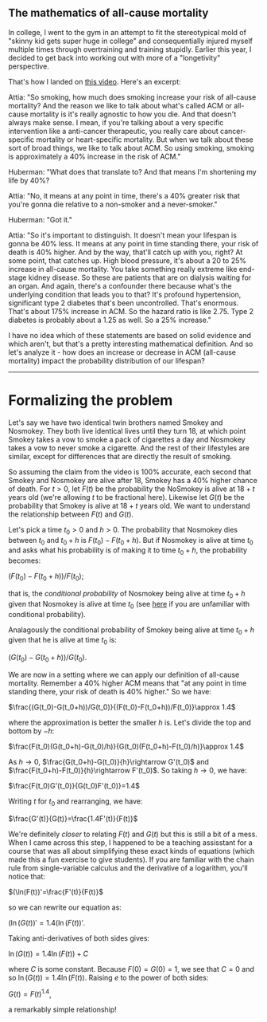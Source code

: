 ## The mathematics of all-cause mortality

In college, I went to the gym in an attempt to fit the stereotypical mold of "skinny kid gets super huge in college" and consequentially injured myself multiple times through overtraining and training stupidly. Earlier this year, I decided to get back into working out with more of a "longetivity" perspective.

That's how I landed on <a href="https://www.youtube.com/watch?v=jN0pRAqiUJU">this video</a>. Here's an excerpt:

Attia: "So smoking, how much does smoking increase your risk of all-cause mortality? And the reason we like to talk about what's called ACM or all-cause mortality is it's really agnostic to how you die. And that doesn't always make sense. I mean, if you're talking about a very specific intervention like a anti-cancer therapeutic, you really care about cancer-specific mortality or heart-specific mortality. But when we talk about these sort of broad things, we like to talk about ACM. So using smoking, smoking is approximately a 40% increase in the risk of ACM."

Huberman: "What does that translate to? And that means I'm shortening my life by 40%?

Attia: "No, it means at any point in time, there's a 40% greater risk that you're gonna die relative to a non-smoker and a never-smoker."

Huberman: "Got it."

Attia: "So it's important to distinguish. It doesn't mean your lifespan is gonna be 40% less. It means at any point in time standing there, your risk of death is 40% higher. And by the way, that'll catch up with you, right? At some point, that catches up. High blood pressure, it's about a 20 to 25% increase in all-cause mortality. You take something really extreme like end-stage kidney disease. So these are patients that are on dialysis waiting for an organ. And again, there's a confounder there because what's the underlying condition that leads you to that? It's profound hypertension, significant type 2 diabetes that's been uncontrolled. That's enormous. That's about 175% increase in ACM. So the hazard ratio is like 2.75. Type 2 diabetes is probably about a 1.25 as well. So a 25% increase."

I have no idea which of these statements are based on solid evidence and which aren't, but that's a pretty interesting mathematical definition. And so let's analyze it - how does an increase or decrease in ACM (all-cause mortality) impact the probability distribution of our lifespan?

---
# Formalizing the problem

Let's say we have two identical twin brothers named Smokey and Nosmokey. They both live identical lives until they turn 18, at which point Smokey takes a vow to smoke a pack of cigarettes a day and Nosmokey takes a vow to never smoke a cigarette. And the rest of their lifestyles are similar, except for differences that are directly the result of smoking.

So assuming the claim from the video is 100% accurate, each second that Smokey and Nosmokey are alive after 18, Smokey has a 40% higher chance of death. For $t>0$, let $F(t)$ be the probability the NoSmokey is alive at $18+t$ years old (we're allowing $t$ to be fractional here). Likewise let $G(t)$ be the probability that Smokey is alive at $18+t$ years old. We want to understand the relationship between $F(t)$ and $G(t)$.

Let's pick a time $t_0>0$ and $h>0$. The probability that Nosmokey dies between $t_0$ and $t_0+h$ is $F(t_0)-F(t_0+h)$. But if Nosmokey is alive at time $t_0$ and asks what his probability is of making it to time $t_0+h$, the probability becomes:

$(F(t_0)-F(t_0+h))/F(t_0)$;

that is, the _conditional probability_ of Nosmokey being alive at time $t_0+h$ given that Nosmokey is alive at time $t_0$ (see <a href="https://www.cuemath.com/conditional-probability-formula/">here</a> if you are unfamiliar with conditional probability).

Analagously the conditional probability of Smokey being alive at time $t_0+h$ given that he is alive at time $t_0$ is:

$(G(t_0)-G(t_0+h))/G(t_0)$.

We are now in a setting where we can apply our definition of all-cause mortality. Remember a 40% higher ACM means that "at any point in time standing there, your risk of death is 40% higher." So we have:

$\frac{(G(t_0)-G(t_0+h))/G(t_0)}{(F(t_0)-F(t_0+h))/F(t_0)}\approx 1.4$

where the approximation is better the smaller $h$ is. Let's divide the top and bottom by $-h$:

$\frac{F(t_0)(G(t_0+h)-G(t_0)/h)}{G(t_0)(F(t_0+h)-F(t_0)/h)}\approx 1.4$

As $h\rightarrow 0$, $\frac{G(t_0+h)-G(t_0)}{h}\rightarrow G'(t_0)$ and $\frac{F(t_0+h)-F(t_0)}{h}\rightarrow F'(t_0)$. So taking $h\rightarrow 0$, we have:

$\frac{F(t_0)G'(t_0)}{G(t_0)F'(t_0)}=1.4$

Writing $t$ for $t_0$ and rearranging, we have:

$\frac{G'(t)}{G(t)}=\frac{1.4F'(t)}{F(t)}$

We're definitely _closer_ to relating $F(t)$ and $G(t)$ but this is still a bit of a mess. When I came across this step, I happened to be a teaching assisstant for a course that was all about simplifying these exact kinds of equations (which made this a fun exercise to give students). If you are familiar with the chain rule from single-variable calculus and the derivative of a logarithm, you'll notice that:

$(\ln(F(t))'=\frac{F'(t)}{F(t)}$

so we can rewrite our equation as:

$(\ln(G(t))'=1.4(\ln(F(t))'$.

Taking anti-derivatives of both sides gives:

$\ln(G(t))=1.4\ln(F(t))+C$

where $C$ is some constant. Because $F(0)=G(0)=1$, we see that $C=0$ and so $\ln(G(t))=1.4\ln(F(t))$. Raising $e$ to the power of both sides:

$G(t)=F(t)^{1.4}$,

a remarkably simple relationship!

